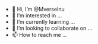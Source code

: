 - 👋 Hi, I’m @MverseInu
- 👀 I’m interested in ...
- 🌱 I’m currently learning ...
- 💞️ I’m looking to collaborate on ...
- 📫 How to reach me ...

<!---
MverseInu/MverseInu is a ✨ special ✨ repository because its `README.md` (this file) appears on your GitHub profile.
You can click the Preview link to take a look at your changes.
--->
